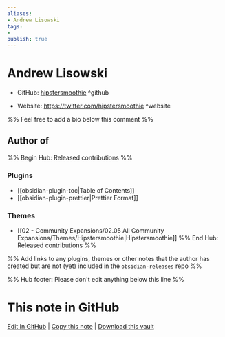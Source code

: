 ```yaml
---
aliases:
- Andrew Lisowski
tags:
- 
publish: true
---
```


# Andrew Lisowski

- GitHub: [hipstersmoothie](https://github.com/hipstersmoothie/) ^github
<!-- - Discord: `@` ^discord-->
- Website: <https://twitter.com/hipstersmoothie> ^website
<!-- - [[Publish sites|Publish site]]: ^publish-->

%% Feel free to add a bio below this comment %%


## Author of

%% Begin Hub: Released contributions %%
### Plugins
- [[obsidian-plugin-toc|Table of Contents]]
- [[obsidian-plugin-prettier|Prettier Format]]

### Themes
- [[02 - Community Expansions/02.05 All Community Expansions/Themes/Hipstersmoothie|Hipstersmoothie]]
%% End Hub: Released contributions %%

%% Add links to any plugins, themes or other notes that the author has created but are not (yet) included in the `obsidian-releases` repo %%

<!--
### Unlisted plugins
-->

<!--
### Others
-->

<!--
## Sponsor this author

- [[GitHub sponsors]]: [Sponsor @hipstersmoothie on GitHub Sponsors](https://github.com/sponsors/hipstersmoothie) ^github-sponsor
- [[Buy me a coffee]]: ^buy-me-a-coffee
- [[PayPal]]: ^paypal
- [[Patreon]]: ^patreon

-->

<!--
## Follow this author
-->

<!-- - [[YouTube Channels|On YouTube]]: <https://> ^youtube-->
<!-- - Twitter: <https://> ^twitter-->
<!-- - ... -->

%% Hub footer: Please don't edit anything below this line %%

# This note in GitHub

<span class="git-footer">[Edit In GitHub](https://github.dev/obsidian-community/obsidian-hub/blob/main/01%20-%20Community/People/hipstersmoothie.md "git-hub-edit-note") | [Copy this note](https://raw.githubusercontent.com/obsidian-community/obsidian-hub/main/01%20-%20Community/People/hipstersmoothie.md "git-hub-copy-note") | [Download this vault](https://github.com/obsidian-community/obsidian-hub/archive/refs/heads/main.zip "git-hub-download-vault") </span>
